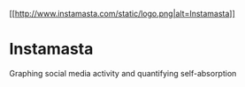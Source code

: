 [[http://www.instamasta.com/static/logo.png|alt=Instamasta]]
# Instamasta
Graphing social media activity and quantifying self-absorption
